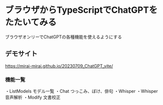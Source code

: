 # ブラウザからTypeScriptでChatGPTをたたいてみる

ブラウザオンリーでChatGPTの各種機能を使えるようにする


## デモサイト

https://mirai-mirai.github.io/20230709_ChatGPT_vite/

### 機能一覧
・ListModels モデル一覧
・Chat
  つっこみ、ぼけ、俳句
・Whisper 
・Whisper 音声解析
・Modify 文書校正


